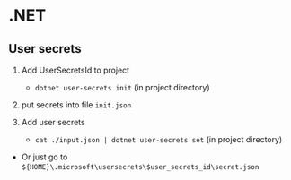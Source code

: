# .NET

## User secrets

1. Add UserSecretsId to project

   - `dotnet user-secrets init` (in project directory)

2. put secrets into file `init.json`

3. Add user secrets

   - `cat ./input.json | dotnet user-secrets set` (in project directory)

- Or just go to `${HOME}\.microsoft\usersecrets\$user_secrets_id\secret.json`
